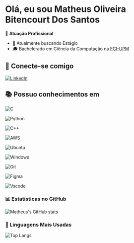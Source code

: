 # Olá, eu sou Matheus Oliveira Bitencourt Dos Santos

🏢 **Atuação Profissional**
- 🚀 Atualmente buscando Estágio
- 🎓 Bachelerado em Ciência da Computação na [FCI-UPM](https://www.mackenzie.br/universidade/unidades-academicas/fci)

## 👋 Conecte-se comigo

[![LinkedIn](https://img.shields.io/badge/LinkedIn-0077B5?style=for-the-badge&logo=linkedin&logoColor=white)](hhttps://www.linkedin.com/in/matheus-oliveira-bitencourt-dos-santos-15132520a/)

## 📚 Possuo conhecimentos em

![C](https://img.shields.io/badge/C-00599C?style=for-the-badge&logo=c&logoColor=white) 

![Python](https://img.shields.io/badge/python-3670A0?style=for-the-badge&logo=python&logoColor=ffdd54)

![C++](https://img.shields.io/badge/C%2B%2B-00599C?style=for-the-badge&logo=c%2B%2B&logoColor=white)

![AWS](https://img.shields.io/badge/AWS-000.svg?style=for-the-badge&logo=amazon-aws&logoColor=white) 

![Ubuntu](https://img.shields.io/badge/Ubuntu-35495E?style=for-the-badge&logo=ubuntu&logoColor=2CA5E0)

![Windows](https://img.shields.io/badge/Windows-000?style=for-the-badge&logo=windows&logoColor=2CA5E0)

![Git](https://img.shields.io/badge/GIT-E44C30?style=for-the-badge&logo=git&logoColor=white)

![Figma](https://img.shields.io/badge/Figma-696969?style=for-the-badge&logo=figma&logoColor=figma)

![Vscode](https://img.shields.io/badge/Vscode-007ACC?style=for-the-badge&logo=visual-studio-code&logoColor=white)

### 📊 Estatísticas no GitHub

![Matheus's GitHub stats](https://github-readme-stats.vercel.app/api?username=MatheusBitencourtSantos&show_icons=true&theme=dracula)

### 🚀 Linguagens Mais Usadas

![Top Langs](https://github-readme-stats.vercel.app/api/top-langs/?username=MatheusBitencourtSantos&layout=compact)
